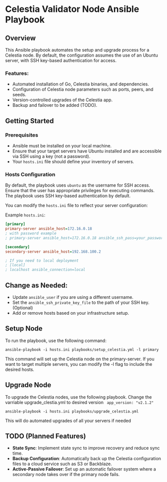 # Celestia Validator Node Ansible Playbook

## Overview
This Ansible playbook automates the setup and upgrade process for a Celestia node. By default, the configuration assumes the use of an Ubuntu server, with SSH key-based authentication for access.

### Features:
- Automated installation of Go, Celestia binaries, and dependencies.
- Configuration of Celestia node parameters such as ports, peers, and seeds.
- Version-controlled upgrades of the Celestia app.
- Backup and failover to be added (TODO).

## Getting Started

### Prerequisites
- Ansible must be installed on your local machine.
- Ensure that your target servers have Ubuntu installed and are accessible via SSH using a key (not a password).
- Your `hosts.ini` file should define your inventory of servers.

### Hosts Configuration
By default, the playbook uses `ubuntu` as the username for SSH access. Ensure that the user has appropriate privileges for executing commands. The playbook uses SSH key-based authentication by default.

You can modify the `hosts.ini` file to reflect your server configuration:

Example `hosts.ini`:
```ini
[primary]
primary-server ansible_host=172.16.0.18
; with password example
; primary-server ansible_host=172.16.0.18 ansible_ssh_pass=your_password_here

[secondary]
secondary-server ansible_host=192.168.100.2

; If you need to local deployment
; [local]
; localhost ansible_connection=local
```

## Change as Needed:
- Update `ansible_user` if you are using a different username.
- Set the `ansible_ssh_private_key_file` to the path of your SSH key. (Optional)
- Add or remove hosts based on your infrastructure setup.

## Setup Node
To run the playbook, use the following command:
```
ansible-playbook -i hosts.ini playbooks/setup_celestia.yml -l primary
```
This command will set up the Celestia node on the primary-server. If you want to target multiple servers, you can modify the -l flag to include the desired hosts.

## Upgrade Node 
To upgrade the Celestia nodes, use the following playbook. 
Change the varriable upgrade_clestia.yml to desired version
`` app_version: "v2.1.2"``

```
ansible-playbook -i hosts.ini playbooks/upgrade_celestia.yml
```
This will do automated upgrades of all your servers if needed

## TODO (Planned Features)
- **State Sync**: Implement state sync to improve recovery and reduce sync time.
- **Backup Configuration**: Automatically back up the Celestia configuration files to a cloud service such as S3 or Backblaze.
- **Active-Passive Failover**: Set up an automatic failover system where a secondary node takes over if the primary node fails.

